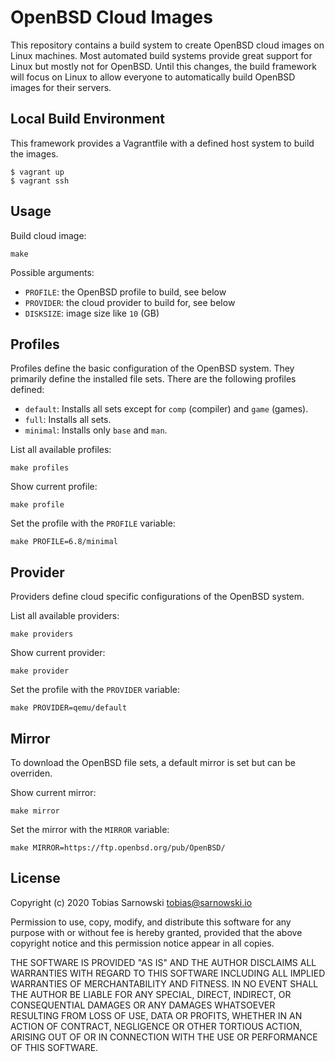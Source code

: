 # OpenBSD Cloud Images

This repository contains a build system to create OpenBSD cloud images on Linux machines.
Most automated build systems provide great support for Linux but mostly not for OpenBSD.
Until this changes, the build framework will focus on Linux to allow everyone to automatically build OpenBSD images for their servers.

## Local Build Environment

This framework provides a Vagrantfile with a defined host system to build the images.

    $ vagrant up
    $ vagrant ssh

## Usage

Build cloud image:

    make

Possible arguments:

  * `PROFILE`: the OpenBSD profile to build, see below
  * `PROVIDER`: the cloud provider to build for, see below
  * `DISKSIZE`: image size like `10` (GB)

## Profiles

Profiles define the basic configuration of the OpenBSD system.
They primarily define the installed file sets.
There are the following profiles defined:

  * `default`: Installs all sets except for `comp` (compiler) and `game` (games).
  * `full`: Installs all sets.
  * `minimal`: Installs only `base` and `man`.

List all available profiles:

    make profiles

Show current profile:

    make profile

Set the profile with the `PROFILE` variable:

    make PROFILE=6.8/minimal

## Provider

Providers define cloud specific configurations of the OpenBSD system.

List all available providers:

    make providers

Show current provider:

    make provider

Set the profile with the `PROVIDER` variable:

    make PROVIDER=qemu/default

## Mirror

To download the OpenBSD file sets, a default mirror is set but can be overriden.

Show current mirror:

    make mirror

Set the mirror with the `MIRROR` variable:

    make MIRROR=https://ftp.openbsd.org/pub/OpenBSD/

## License

Copyright (c) 2020 Tobias Sarnowski <tobias@sarnowski.io>

Permission to use, copy, modify, and distribute this software for any
purpose with or without fee is hereby granted, provided that the above
copyright notice and this permission notice appear in all copies.

THE SOFTWARE IS PROVIDED "AS IS" AND THE AUTHOR DISCLAIMS ALL WARRANTIES
WITH REGARD TO THIS SOFTWARE INCLUDING ALL IMPLIED WARRANTIES OF
MERCHANTABILITY AND FITNESS. IN NO EVENT SHALL THE AUTHOR BE LIABLE FOR
ANY SPECIAL, DIRECT, INDIRECT, OR CONSEQUENTIAL DAMAGES OR ANY DAMAGES
WHATSOEVER RESULTING FROM LOSS OF USE, DATA OR PROFITS, WHETHER IN AN
ACTION OF CONTRACT, NEGLIGENCE OR OTHER TORTIOUS ACTION, ARISING OUT OF
OR IN CONNECTION WITH THE USE OR PERFORMANCE OF THIS SOFTWARE.
